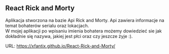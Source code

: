 ## React Rick and Morty

Aplikacja stworzona na bazie Api Rick and Morty. Api zawiera informacje na temat bohaterów serialu oraz lokacjach.</br>
W mojej aplikacji po wpisaniu imienia bohatera możemy dowiedzieć sie jak dokładnie się nazywa, jakiej jest płci oraz czy jeszcze żyje :).

URL: https://xfantix.github.io/React-Rick-and-Morty/
